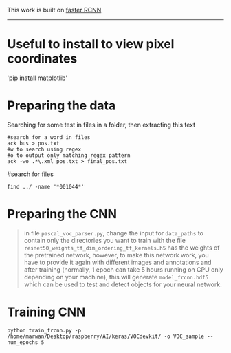 This work is built on [faster RCNN](https://github.com/yhenon/keras-frcnn)
- - - 
# Useful to install to view pixel coordinates
'pip install matplotlib'

# Preparing the data
Searching for some test in files in a folder, then extracting this text
```
#search for a word in files
ack bus > pos.txt
#w to search using regex
#o to output only matching regex pattern
ack -wo .*\.xml pos.txt > final_pos.txt
```
#search for files
```
find ../ -name '*001044*'
```

# Preparing the CNN
>in file `pascal_voc_parser.py`, change the input for `data_paths` to contain only the directories you want to train with
>the file `resnet50_weights_tf_dim_ordering_tf_kernels.h5` has the weights of the pretrained network, however, to make this network work, you have to provide it again with different images and annotations and after training (normally, 1 epoch can take 5 hours running on CPU only depending on your machine), this will generate `model_frcnn.hdf5` which can be used to test and detect objects for your neural network.

# Training CNN
```
python train_frcnn.py -p /home/marwan/Desktop/raspberry/AI/keras/VOCdevkit/ -o VOC_sample --num_epochs 5
```
